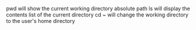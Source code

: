 pwd will show the current working directory absolute path
ls will display the contents list of the current directory
cd ~ will change the working directory to the user's home directory
